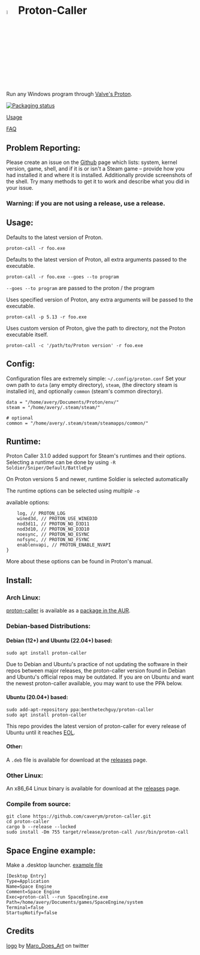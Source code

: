 # <img width="5%" src="logo.svg" alt="Proton Caller logo"> Proton-Caller
Run any Windows program through [Valve's Proton](https://github.com/ValveSoftware/Proton).

[![Packaging status](https://repology.org/badge/vertical-allrepos/proton-caller.svg)](https://repology.org/project/proton-caller/versions)

[Usage](https://github.com/caverym/Proton-Caller#usage)

[FAQ](https://github.com/caverym/Proton-Caller/wiki/FAQ)

## Problem Reporting:
Please create an issue on the [Github](https://github.com/caverym/Proton-Caller) page which lists: system, kernel version, game, shell, and if it is or isn't a Steam game – provide how you had installed it and where it is installed. Additionally provide screenshots of the shell. Try many methods to get it to work and describe what you did in your issue.

### Warning: if you are not using a release, use a release.

## Usage:

Defaults to the latest version of Proton.
```
proton-call -r foo.exe
```

Defaults to the latest version of Proton, all extra arguments passed to the executable.
```
proton-call -r foo.exe --goes --to program
```

`--goes --to program` are passed to the proton / the program

Uses specified version of Proton, any extra arguments will be passed to the executable.
```
proton-call -p 5.13 -r foo.exe
```

Uses custom version of Proton, give the path to directory, not the Proton executable itself.
```
proton-call -c '/path/to/Proton version' -r foo.exe
```

## Config:
Configuration files are extremely simple: `~/.config/proton.conf`
Set your own path to `data` (any empty directory), `steam`, (the directory steam is installed in), and optionally `common` (steam's common directory).
```
data = "/home/avery/Documents/Proton/env/"
steam = "/home/avery/.steam/steam/"

# optional
common = "/home/avery/.steam/steam/steamapps/common/"
```

## Runtime:

Proton Caller 3.1.0 added support for Steam's runtimes and their options. Selecting a runtime can be done by using `-R Soldier/Sniper/Default/BattleEye`

On Proton versions 5 and newer, runtime Soldier is selected automatically

The runtime options can be selected using *multiple* `-o`

available options:
```
    log, // PROTON_LOG
    wined3d, // PROTON_USE_WINED3D
    nod3d11, // PROTON_NO_D3D11
    nod3d10, // PROTON_NO_D3D10
    noesync, // PROTON_NO_ESYNC
    nofsync, // PROTON_NO_FSYNC
    enablenvapi, // PROTON_ENABLE_NVAPI
}
```

More about these options can be found in Proton's manual.

## Install:

### Arch Linux:
[proton-caller](https://aur.archlinux.org/packages/proton-caller) is available as a [package in the AUR](https://aur.archlinux.org/packages/proton-caller).

### Debian-based Distributions:
#### Debian (12+) and Ubuntu (22.04+) based:
```
sudo apt install proton-caller
```
Due to Debian and Ubuntu's practice of not updating the software in their repos between major releases, the proton-caller version found in Debian and Ubuntu's official repos may be outdated. If you are on Ubuntu and want the newest proton-caller available, you may want to use the PPA below.

#### Ubuntu (20.04+) based:
```
sudo add-apt-repository ppa:benthetechguy/proton-caller
sudo apt install proton-caller
```
This repo provides the latest version of proton-caller for every release of Ubuntu until it reaches [EOL](https://wiki.ubuntu.com/Releases).

#### Other:
A `.deb` file is available for download at the [releases](https://github.com/caverym/proton-caller/releases) page.

### Other Linux:
An x86_64 Linux binary is available for download at the [releases](https://github.com/caverym/proton-caller/releases) page.

### Compile from source:
```
git clone https://github.com/caverym/proton-caller.git
cd proton-caller
cargo b --release --locked
sudo install -Dm 755 target/release/proton-call /usr/bin/proton-call 
```

## Space Engine example:
   Make a .desktop launcher. [example file](Space%20Engine.desktop)

```
[Desktop Entry]
Type=Application
Name=Space Engine
Comment=Space Engine
Exec=proton-call --run SpaceEngine.exe
Path=/home/avery/Documents/games/SpaceEngine/system
Terminal=false
StartupNotify=false
```


## Credits

[logo](logo.svg) by [Maro_Does_Art](https://twitter.com/Maro_Does_Art) on twitter

